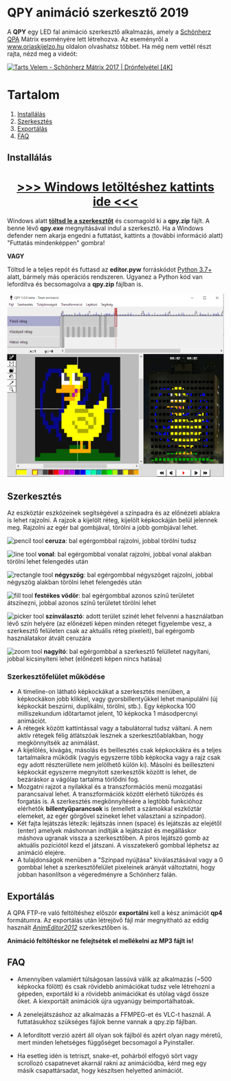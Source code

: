 # QPY animáció szerkesztő 2019
A **QPY** egy LED fal animáció szerkesztő alkalmazás, amely a [Schönherz QPA](https://hu.wikipedia.org/wiki/Sch%C3%B6nherz_Qpa) Mátrix eseményére lett létrehozva. Az eseményről a www.oriaskijelzo.hu oldalon olvashatsz többet. Ha még nem vettél részt rajta, nézd meg a videót:

[![Tarts Velem - Schönherz Mátrix 2017 | Drónfelvétel [4K]](http://img.youtube.com/vi/1sqLbh-WmbM/maxresdefault.jpg)](https://www.youtube.com/watch?v=1sqLbh-WmbM "Tarts Velem - Schönherz Mátrix 2017 | Drónfelvétel [4K]")

# Tartalom

1. [Installálás](#installálás)
2. [Szerkesztés](#szerkesztés)
3. [Exportálás](#exportálás)
4. [FAQ](#faq)
	
## Installálás

<h1 align="center"><a href="https://github.com/sedthh/schonherz-matrix/raw/master/qpy.zip"> >>> Windows letöltéshez kattints ide <<< </a></h1>

Windows alatt **[töltsd le a szerkesztőt](https://github.com/sedthh/schonherz-matrix/raw/master/qpy.zip)** és csomagold ki a **qpy.zip** fájlt. A benne lévő **qpy.exe** megnyitásával indul a szerkesztő. Ha a Windows defender nem akarja engedni a futtatást, kattints a (további információ alatt) "Futtatás mindenképpen" gombra! 

**VAGY** 

Töltsd le a teljes repót és futtasd az **editor.pyw** forráskódot [Python 3.7+](https://www.python.org/downloads/) alatt, bármely más operációs rendszeren. Ugyanez a Python kód van lefordítva és becsomagolva a **qpy.zip** fájlban is. 


![editor snapshot](images/editor_beta.png)

## Szerkesztés
Az eszköztár eszközeinek segítségével a színpadra és az előnézeti ablakra is lehet rajzolni. A rajzok a kijelölt réteg, kijelölt képkockáján belül jelennek meg. Rajzolni az egér bal gombjával, törölni a jobb gombjával lehet. 

![pencil tool](images/pencil.gif) **ceruza**: bal egérgombbal rajzolni, jobbal törölni tudsz

![line tool](images/line.gif) **vonal**: bal egérgombbal vonalat rajzolni, jobbal vonal alakban törölni lehet felengedés után

![rectangle tool](images/rectangle.gif) **négyszög**: bal egérgombbal négyszöget rajzolni, jobbal négyszög alakban törölni lehet felengedés után

![fill tool](images/fill.gif) **festékes vödör**: bal egérgombbal azonos színű területet átszínezni, jobbal azonos színű területet törölni lehet

![picker tool](images/picker.gif) **színválasztó**: adott terület színét lehet felvenni a használatban lévő szín helyére (az előnézeti képen minden réteget figyelembe vesz, a szerkesztő felületen csak az aktuális réteg pixeleit), bal egérgomb használatakor átvált ceruzára

![zoom tool](images/zoom.gif) **nagyító**: bal egérgombbal a szerkesztő felülletet nagyítani, jobbal kicsinyíteni lehet (előnézeti képen nincs hatása)

### Szerkesztőfelület működése

* A timeline-on látható képkockákat a szerkesztés menüben, a képkockákon jobb klikkel, vagy gyorsbillentyűkkel lehet manipulálni (új képkockát beszúrni, duplikálni, törölni, stb.). Egy képkocka 100 milliszekundum időtartamot jelent, 10 képkocka 1 másodpercnyi animációt.
* A rétegek között kattintással vagy a tabulátorral tudsz váltani. A nem aktív rétegek félig átlátszóak lesznek a szerkesztőablakban, hogy megkönnyítsék az animálást. 
* A kijelölés, kivágás, másolás és beillesztés csak képkockákra és a teljes tartalmaikra működik (vagyis egyszerre több képkocka vagy a rajz csak egy adott részterüllete nem jelölhető külön ki). Másolni és beilleszteni képkockát egyszerre megnyitott szerkesztők között is lehet, de bezáráskor a vágólap tartalma törlődni fog. 
* Mozgatni rajzot a nyilakkal és a transzformációs menü mozgatási parancsaival lehet. A transzformációk között elérhető tükrözés és forgatás is. A szerkesztés megkönnyítésére a legtöbb funkcióhoz elérhetők **billentyűparancsok** is (emellett a számokkal eszköztár elemeket, az egér görgővel színeket lehet választani a színpadon). 
* Két fajta lejátszás létezik: lejátszás innen (space) és lejátszás az elejétől (enter) amelyek máshonnan indítják a lejátszást és megálláskor máshova ugranak vissza a szerkesztőben. A piros lejátszó gomb az aktuális pozíciótól kezd el játszani. A visszatekerő gombbal léphetsz az animáció elejére.
* A tulajdonságok menüben a "Színpad nyújtása" kiválasztásával vagy a 0 gombbal lehet a szerkesztőfelület pixeleinek arányát változtatni, hogy jobban hasonlítson a végeredményre a Schönherz falán.  


## Exportálás
A QPA FTP-re való feltöltéshez először **exportálni** kell a kész animációt **qp4** formátumra. Az exportálás után létrejövő fájl már megnyitható az eddig használt *[AnimEditor2012](https://oriaskijelzo.sch.bme.hu/wp-content/uploads/2018/06/animeditor_2012_win32.zip)* szerkesztőben is. 

**Animáció feltöltéskor ne felejtsétek el mellékelni az MP3 fájlt is!**

## FAQ

- Amennyiben valamiért túlságosan lassúvá válik az alkalmazás (~500 képkocka fölött) és csak rövidebb animációkat tudsz vele létrehozni a gépeden, exportáld ki a rövidebb animációkat és utólag vágd össze őket. A kiexportált animációk újra ugyanúgy beimportálhatóak. 

- A zenelejátszáshoz az alkalmazás a FFMPEG-et és VLC-t használ. A futtatásukhoz szükséges fájlok benne vannak a qpy.zip fájlban. 

- A lefordított verzió azért áll olyan sok fájlból és azért olyan nagy méretű, mert minden lehetséges függőséget becsomagol a Pyinstaller. 

- Ha esetleg idén is tetriszt, snake-et, pohárból elfogyó sört vagy scrollozó csapatnevet akarnál rakni az animációdba, kérd meg egy másik csapattársadat, hogy készítsen helyetted animációt.
